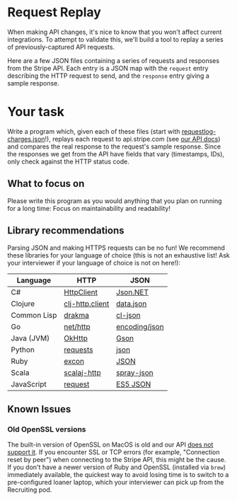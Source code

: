 Request Replay
==============

When making API changes, it's nice to know that you won't affect current
integrations. To attempt to validate this, we'll build a tool to replay a
series of previously-captured API requests.

Here are a few JSON files containing a series of requests and responses from
the Stripe API. Each entry is a JSON map with the `request` entry describing
the HTTP request to send, and the `response` entry giving a sample response.

# Your task

Write a program which, given each of these files (start with
[requestlog-charges.json](requestlog-charges.json)!), replays each request to
api.stripe.com (see [our API docs](http://stripe.com/docs/api)) and compares
the real response to the request's sample response. Since the responses we get
from the API have fields that vary (timestamps, IDs), only check against the
HTTP status code.

## What to focus on

Please write this program as you would anything that you plan on running for a
long time: Focus on maintainability and readability!

## Library recommendations

Parsing JSON and making HTTPS requests can be no fun! We recommend these
libraries for your language of choice (this is not an exhaustive list!  Ask
your interviewer if your language of choice is not on here!):

| Language | HTTP | JSON |
| ------------- | ------------- | ------------- |
| C# | [HttpClient](https://docs.microsoft.com/en-us/aspnet/web-api/overview/advanced/calling-a-web-api-from-a-net-client) | [Json.NET](https://www.newtonsoft.com/json) |
| Clojure | [clj-http.client](https://github.com/dakrone/clj-http) | [data.json](https://github.com/clojure/data.json/) |
| Common Lisp | [drakma](http://weitz.de/drakma/) | [cl-json](https://common-lisp.net/project/cl-json/) |
| Go | [net/http](https://golang.org/pkg/net/http/) | [encoding/json](https://golang.org/pkg/encoding/json/) |
| Java (JVM) | [OkHttp](http://square.github.io/okhttp/) | [Gson](https://github.com/google/gson) |
| Python | [requests](http://www.python-requests.org/en/latest/) | [json](https://docs.python.org/2/library/json.html) |
| Ruby | [excon](https://github.com/excon/excon) | [JSON](http://ruby-doc.org/stdlib-2.6.1/libdoc/json/rdoc/JSON.html) |
| Scala | [scalaj-http](https://github.com/scalaj/scalaj-http) | [spray-json](https://github.com/spray/spray-json) |
| JavaScript | [request](https://github.com/request/request) | [ES5 JSON](https://developer.mozilla.org/en-US/docs/Web/JavaScript/Reference/Global_Objects/JSON) |

## Known Issues

### Old OpenSSL versions

The built-in version of OpenSSL on MacOS is old and our API [does not support it](https://support.stripe.com/questions/how-do-i-upgrade-my-openssl-to-support-tls-1-2). If you encounter SSL or TCP errors (for example, "Connection reset by peer") when connecting to the Stripe API, this might be the cause. If you don't have a newer version of Ruby and OpenSSL (installed via `brew`) immediately available, the quickest way to avoid losing time is to switch to a pre-configured loaner laptop, which your interviewer can pick up from the Recruiting pod.
